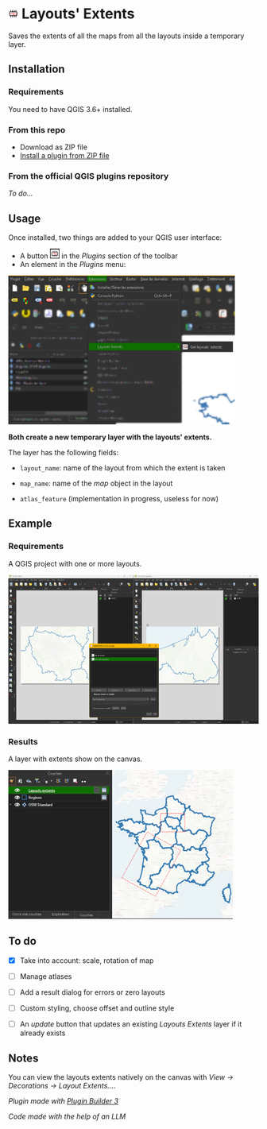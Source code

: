 # <img src="icon.png" alt="logo" height="20"/> Layouts' Extents

Saves the extents of all the maps from all the layouts inside a temporary layer.

## Installation
### Requirements
You need to have QGIS 3.6+ installed.

### From this repo
 * Download as ZIP file
 * [Install a plugin from ZIP file](https://docs.qgis.org/3.40/en/docs/user_manual/plugins/plugins.html#the-install-from-zip-tab)

### From the official QGIS plugins repository
*To do…*

## Usage
Once installed, two things are added to your QGIS user interface:

 * A button <img src="readme.d/button.png" alt="the added button in the toolbar" height="20"/> in the *Plugins* section of the toolbar
 * An element in the *Plugins* menu:
 
<img src="readme.d/menu.png" alt="the added menu element" height="300"/>

**Both create a new temporary layer with the layouts' extents.**

The layer has the following fields:

 * `layout_name`: name of the layout from which the extent is taken

 * `map_name`: name of the *map* object in the layout
 
 * `atlas_feature` (implementation in progress, useless for now)


## Example

### Requirements

A QGIS project with one or more layouts.

<img src="readme.d/layouts.png" alt="two layouts centered on different parts of the map" height="300"/>

### Results

A layer with extents show on the canvas.

<img src="readme.d/layer.png" alt="layer shows in the layer list" height="300"/>


## To do

 - [x] Take into account: scale, rotation of map

 - [ ] Manage atlases
 
 - [ ] Add a result dialog for errors or zero layouts

 - [ ] Custom styling, choose offset and outline style
 
 - [ ] An *update* button that updates an existing *Layouts Extents* layer if it already exists


## Notes

You can view the layouts extents natively on the canvas with *View → Decorations → Layout Extents…*.

*Plugin made with [Plugin Builder 3](https://g-sherman.github.io/Qgis-Plugin-Builder/)*

*Code made with the help of an LLM*

